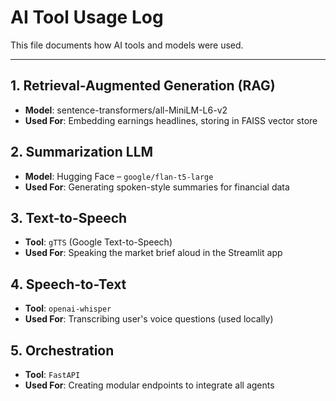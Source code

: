 # AI Tool Usage Log

This file documents how AI tools and models were used.

---

## 1. Retrieval-Augmented Generation (RAG)

- **Model**: sentence-transformers/all-MiniLM-L6-v2
- **Used For**: Embedding earnings headlines, storing in FAISS vector store

## 2. Summarization LLM

- **Model**: Hugging Face – `google/flan-t5-large`
- **Used For**: Generating spoken-style summaries for financial data

## 3. Text-to-Speech

- **Tool**: `gTTS` (Google Text-to-Speech)
- **Used For**: Speaking the market brief aloud in the Streamlit app

## 4. Speech-to-Text

- **Tool**: `openai-whisper`
- **Used For**: Transcribing user's voice questions (used locally)

## 5. Orchestration

- **Tool**: `FastAPI`
- **Used For**: Creating modular endpoints to integrate all agents

